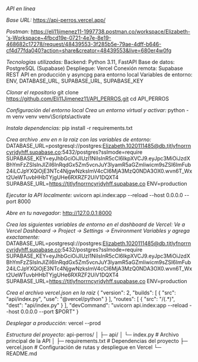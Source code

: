 *API en línea*

*Base URL:* https://api-perros.vercel.app/

*Postman:* https://eli11jimenez11-1997738.postman.co/workspace/Elizabeth-'s-Workspace~4fbcd19e-0721-4e7e-8e19-468682c17278/request/48439553-3f285b5e-79ae-4dff-b646-cf4d77fda040?action=share&creator=48439553&live=680er4w0fg

*Tecnologías utilizadas:*
Backend: Python 3.11, FastAPI
Base de datos: PostgreSQL (Supabase)
Despliegue: Vercel
Conexión remota: Supabase REST API en producción y asyncpg para entorno local
Variables de entorno: ENV, DATABASE_URL, SUPABASE_URL, SUPABASE_KEY



*Clonar el repositorio*
git clone https://github.com/Eli11Jimenez11/API_PERROS.git
cd API_PERROS

*Configuración del entorno local*
*Crea un entorno virtual y activar:*
python -m venv venv
venv\Scripts\activate  

*Instala dependencias:*
pip install -r requirements.txt

*Crea archivo .env en n la raiz con las variables de entorno:*
DATABASE_URL=postgresql://postgres:Elizabeth.1020111485@db.tjtlyfnorrncyrjdyhff.supabase.co:5432/postgres?sslmode=require
SUPABASE_KEY=eyJhbGciOiJIUzI1NiIsInR5cCI6IkpXVCJ9.eyJpc3MiOiJzdXBhYmFzZSIsInJlZiI6InRqdGx5Zm5vcnJuY3lyamR5aGZmIiwicm9sZSI6ImFub24iLCJpYXQiOjE3NTc4NjgwNzksImV4cCI6MjA3MzQ0NDA3OX0.wvn6T_Wxt2UeWTuvbHHbTYjgUHe6RXRZF2UiV1DQXT4
SUPABASE_URL=https://tjtlyfnorrncyrjdyhff.supabase.co
ENV=production

*Ejecutar la API localmente:*
uvicorn api.index:app --reload --host 0.0.0.0 --port 8000

*Abre en tu navegador:*
http://127.0.0.1:8000

*Crea las siguientes variables de entorno en el dashboard de Vercel:*
*Ve a Vercel Dashboard → Project → Settings → Environment Variables y agrega exactamente:*
DATABASE_URL=postgresql://postgres:Elizabeth.1020111485@db.tjtlyfnorrncyrjdyhff.supabase.co:5432/postgres?sslmode=require
SUPABASE_KEY=eyJhbGciOiJIUzI1NiIsInR5cCI6IkpXVCJ9.eyJpc3MiOiJzdXBhYmFzZSIsInJlZiI6InRqdGx5Zm5vcnJuY3lyamR5aGZmIiwicm9sZSI6ImFub24iLCJpYXQiOjE3NTc4NjgwNzksImV4cCI6MjA3MzQ0NDA3OX0.wvn6T_Wxt2UeWTuvbHHbTYjgUHe6RXRZF2UiV1DQXT4
SUPABASE_URL=https://tjtlyfnorrncyrjdyhff.supabase.co
ENV=production


*Crea el archivo vercel.json en la raiz*
{
  "version": 2,
  "builds": [
    { "src": "api/index.py", "use": "@vercel/python" }
  ],
  "routes": [
    { "src": "/(.*)", "dest": "api/index.py" }
  ],
  "devCommand": "uvicorn api.index:app --reload --host 0.0.0.0 --port $PORT"
}

*Desplegar a producción:*
vercel --prod

*Estructura del proyecto:*
api-perros/
│
├─ api/
│   └─ index.py        # Archivo principal de la API
│
├─ requirements.txt    # Dependencias del proyecto
├─ vercel.json         # Configuración de rutas y despliegue en Vercel
└─ README.md     
